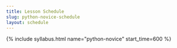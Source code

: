 ```yaml
---
title: Lesson Schedule
slug: python-novice-schedule
layout: schedule
---
```

{% include syllabus.html  name="python-novice" start_time=600 %}